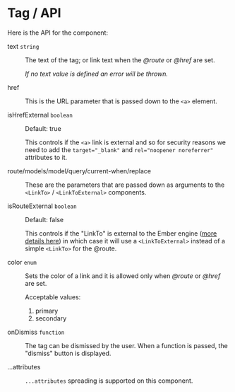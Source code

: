 # Tag / API

<section>
  <p class="dummy-paragraph">Here is the API for the component:</p>
  <dl class="dummy-component-props" aria-labelledby="component-api-tag">
    <dt>text <code>string</code></dt>
    <dd>
      <p>The text of the tag; or link text when the
        <em>@route</em>
        or
        <em>@href</em>
        are set.</p>
      <p><em>If no text value is defined an error will be thrown.</em></p>
    </dd>
    <dt>href</dt>
    <dd>
      <p>This is the URL parameter that is passed down to the
        <code>&lt;a&gt;</code>
        element.</p>
    </dd>
    <dt>isHrefExternal <code>boolean</code></dt>
    <dd>
      <p>Default: <span class="default">true</span></p>
      <p>This controls if the
        <code>&lt;a&gt;</code>
        link is external and so for security reasons we need to add the
        <code>target="_blank"</code>
        and
        <code>rel="noopener noreferrer"</code>
        attributes to it.</p>
    </dd>
    <dt>route/models/model/query/current-when/replace</dt>
    <dd>
      <p>These are the parameters that are passed down as arguments to the
        <code>&lt;LinkTo&gt;</code>
        /
        <code>&lt;LinkToExternal&gt;</code>
        components.</p>
    </dd>
    <dt>isRouteExternal <code>boolean</code></dt>
    <dd>
      <p>Default: <span class="default">false</span></p>
      <p>This controls if the "LinkTo" is external to the Ember engine (<a
          href="https://ember-engines.com/docs/link-to-external"
          target="_blank"
          rel="noopener noreferrer"
        >more details here</a>) in which case it will use a
        <code>&lt;LinkToExternal&gt;</code>
        instead of a simple
        <code>&lt;LinkTo&gt;</code>
        for the @route.</p>
    </dd>
    <dt>color <code>enum</code></dt>
    <dd>
      <p>Sets the color of a link and it is allowed only when
        <em>@route</em>
        or
        <em>@href</em>
        are set.</p>
      <p>Acceptable values:</p>
      <ol>
        <li class="default">primary</li>
        <li>secondary</li>
      </ol>
    </dd>
    <dt>onDismiss <code>function</code></dt>
    <dd>
      <p>
        The tag can be dismissed by the user. When a function is passed, the "dismiss" button is displayed.
      </p>
    </dd>
    <dt>...attributes</dt>
    <dd>
      <p><code class="dummy-code">...attributes</code> spreading is supported on this component.</p>
    </dd>
  </dl>
</section>
